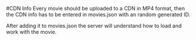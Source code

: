 #CDN Info
Every movie should be uploaded to a CDN in MP4 format, then the CDN info has to be entered in movies.json with an random generated ID.
  
After adding it to movies.json the server will understand how to load and work with the movie.